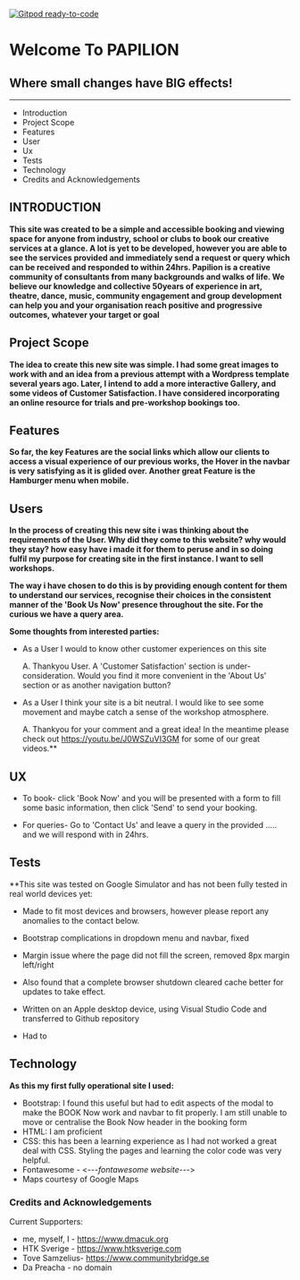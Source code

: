 [![Gitpod ready-to-code](https://img.shields.io/badge/Gitpod-ready--to--code-blue?logo=gitpod)](https://gitpod.io/#https://github.com/rticulus/milestone-project-one)

# Welcome To PAPILION


## Where small changes have BIG effects!
---

* Introduction
* Project Scope
* Features
* User
* Ux
* Tests
* Technology
* Credits and Acknowledgements



## INTRODUCTION


**This site was created to be a simple and accessible booking and viewing space for anyone from industry, school or clubs to book our creative services at a glance. A lot is yet to be developed, however you are able to see the services provided and immediately send a request or query which can be received and responded to within 24hrs. Papilion is a creative community of consultants from many backgrounds and walks of life. We believe our knowledge and collective 50years of experience in art, theatre, dance, music, community engagement and group development can help you and your organisation reach positive and progressive outcomes, whatever your target or goal**

## Project Scope


**The idea to create this new site was simple. I had some great images to work with and an idea from a previous attempt with a Wordpress template several years ago. Later, I intend to add a more interactive Gallery, and some videos of Customer Satisfaction. I have considered incorporating an online resource for trials and pre-workshop bookings too.**

## Features


**So far, the key Features are the social links which allow our clients to access a visual experience of our previous works, the Hover in the navbar is very satisfying as it is glided over. Another great Feature is the Hamburger menu when mobile.**

## Users


**In the process of creating this new site i was thinking about the requirements of the User. Why did they come to this website? why would they stay? how easy have i made it for them to peruse and in so doing fulfil my purpose for creating site in the first instance. I want to sell workshops.** 

**The way i have chosen to do this is by providing enough content for them to understand our services, recognise their choices in the consistent manner of the 'Book Us Now' presence throughout the site. For the curious we have a query area.**

**Some thoughts from interested parties:**

- As a User I would to know other customer experiences on this site 
  
  A. Thankyou User. A 'Customer Satisfaction' section is under-consideration. Would you find it more convenient in the 'About Us' section or as another navigation button? 

- As a User I think your site is a bit neutral. I would like to see some movement and maybe catch a sense of the workshop atmosphere.
  
  A. Thankyou for your comment and a great idea! In the meantime please check out https://youtu.be/J0WSZuVI3GM for some of our great videos.**




## UX

* To book- click 'Book Now' and you will be presented with a form to fill some basic information, then click 'Send' to send your booking.

* For queries- Go to 'Contact Us' and leave a query in the provided ..... and we will respond with in 24hrs.


## Tests

**This site was tested on Google Simulator and has not been fully tested in real world devices yet:

  - Made to fit most devices and browsers, however please report any anomalies to the contact below.

  - Bootstrap complications in dropdown menu and navbar, fixed 
  - Margin issue where the page did not fill the screen, removed 8px margin left/right 
  - Also found that a complete browser shutdown cleared cache better for updates to take effect.
  - Written on an Apple desktop device, using Visual Studio Code and transferred to Github repository

  - Had to 

## Technology

**As this my first fully operational site I used:**

  - Bootstrap: I found this useful but had to edit aspects of the modal to make the BOOK Now work and navbar to fit properly. I am still unable to move or centralise the Book Now header in the booking form
  - HTML: I am proficient 
  - CSS: this has been a learning experience as I had not worked a great deal with CSS. Styling the pages and learning the color code was very helpful.
  - Fontawesome - <*---fontawesome website---*>
  - Maps courtesy of Google Maps



### Credits and Acknowledgements


Current Supporters:

* me, myself, I - <https://www.dmacuk.org>
* HTK Sverige - <https://www.htksverige.com>
* Tove Samzelius- <https://www.communitybridge.se>
* Da Preacha - no domain

